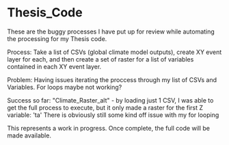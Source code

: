 # Thesis_Code
These are the buggy processes I have put up for review while automating the processing for my Thesis code.


Process: Take a list of CSVs (global climate model outputs), create XY event layer for each, and then create a set of raster for a list of variables contained in each  XY event layer.

Problem:  Having issues iterating the proccess through my list of CSVs and Variables. For loops maybe not working?

Success so far: "Climate_Raster_alt" - by loading just 1 CSV, I was able to get the full process to execute, but it only made a raster for the first Z variable: 'ta' 
There is obviously  still some kind off issue with my for looping

This represents a work in progress. Once complete, the full code will be made available. 
